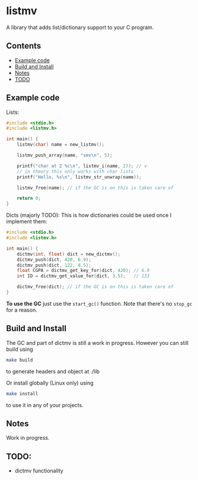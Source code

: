 # listmv
A library that adds list/dictionary support to your C program.

## Contents
- [Example code](#example-code)
- [Build and Install](#build-and-install)
- [Notes](#notes)
- [TODO](#todo)

## Example code
Lists:
```c
#include <stdio.h>
#include <listmv.h>

int main() {
    listmv(char) name = new_listmv();

    listmv_push_array(name, "smv\n", 5);

    printf("char at 2 %c\n", listmv_i(name, 2)); // v
    // in theory this only works with char lists
    printf("Hello, %s\n", listmv_str_unwrap(name));

    listmv_free(name); // if the GC is on this is taken care of

    return 0;
}
```

Dicts (majorly TODO): This is how dictionaries could be used once I implement them:
```c
#include <stdio.h>
#include <listmv.h>

int main() {
    dictmv(int, float) dict = new_dictmv();
    dictmv_push(dict, 420, 6.9);
    dictmv_push(dict, 122, 8.5);
    float CGPA = dictmv_get_key_for(dict, 420); // 6.9
    int ID = dictmv_get_value_for(dict, 3.5);   // 133

    dictmv_free(dict); // if the GC is on this is taken care of
}
```

**To use the GC** just use the `start_gc()` function. Note that there's no `stop_gc` for a reason.

## Build and Install
The GC and part of dictmv is still a work in progress. However you can still build using
```sh
make build
```
to generate headers and object at ./lib

Or install globally (Linux only) using
```sh
make install
```
to use it in any of your projects.


## Notes
Work in progress.

## TODO:
- dictmv functionality